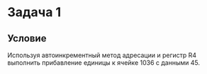 # Задача 1

## Условие

Используя автоинкрементный метод адресации и регистр R4 выполнить прибавление единицы к ячейке 1036 с данными 45.